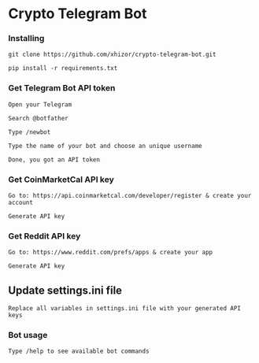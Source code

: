 # Crypto Telegram Bot


### Installing

```
git clone https://github.com/xhizor/crypto-telegram-bot.git
```


```
pip install -r requirements.txt
```

### Get Telegram Bot API token

```
Open your Telegram
```
```
Search @botfather
```
```
Type /newbot
```
```
Type the name of your bot and choose an unique username
```
```
Done, you got an API token
```


### Get CoinMarketCal API key

```
Go to: https://api.coinmarketcal.com/developer/register & create your account
```
```
Generate API key
```


### Get Reddit API key

```
Go to: https://www.reddit.com/prefs/apps & create your app
```
```
Generate API key
```

## Update settings.ini file

```
Replace all variables in settings.ini file with your generated API keys
```



### Bot usage


```
Type /help to see available bot commands
```

